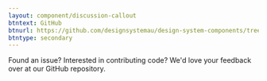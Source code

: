 ```yaml
---
layout: component/discussion-callout
btntext: GitHub
btnurl: https://github.com/designsystemau/design-system-components/tree/master/packages/page-alerts
btntype: secondary
---
```


 Found an issue? Interested in contributing code? We'd love your feedback over at our GitHub repository.
